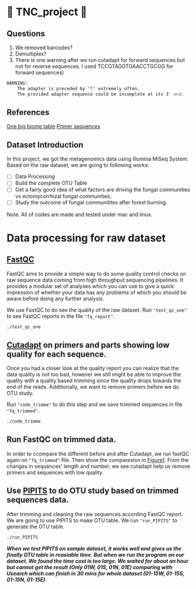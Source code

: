 # :evergreen_tree: TNC_project :mushroom: 

## Questions

1. We removed barcodes?
2. Demultiplex?
3. There is one warning after we run cutadapt for forward sequences but not for reverse sequences. I used TCCGTAGGTGAACCTGCGG for forward sequences)

```bash
WARNING:
    The adapter is preceded by "T" extremely often.
    The provided adapter sequence could be incomplete at its 3' end.
```

## References
[One big biome table](https://www.biorxiv.org/content/biorxiv/suppl/2017/09/10/184960.DC1/184960-2.pdf)
[Primer sequences](https://nature.berkeley.edu/brunslab/tour/primers.html)
## Dataset Introduction
In this project, we got the metagenomics data using Illumina MiSeq System. Based on the raw dataset, we are going to following works:

- [ ] Data Processing
- [ ] Build the complete OTU Table
- [ ] Get a fairly good idea of what factors are driving the fungal communities vs ectomycorrhizal fungal communities.
- [ ] Study the outcome of fungal communitites after forest burning.

Note: All of codes are made and tested under mac and linux.

# Data processing for raw dataset

## [FastQC](https://www.bioinformatics.babraham.ac.uk/projects/fastqc/)

FastQC aims to provide a simple way to do some quality control checks on raw sequence data coming from high throughput sequencing pipelines. It provides a modular set of analyses which you can use to give a quick impression of whether your data has any problems of which you should be aware before doing any further analysis.

We use FastQC to do see the quality of the raw dataset. Run `"test_qc_one"` to see FastQC reports in the file `"fq_report"`.
```bash
./test_qc_one
```

## [Cutadapt](https://cutadapt.readthedocs.io/en/stable/) on primers and parts showing low quality for each sequence.

Once you had a closer look at the quality report you can realize that the data quality is not too bad, however we still might be able to improve the quality with a quality based trimming since the quality drops towards the end of the reads. Additionally, we want to remove primers before we do OTU study. 

Run `"code_trimme"` to do this step and we save trimmed sequences in file `"fq_trimmed"`.
```bash
./code_trimme
```

## Run FastQC on trimmed data.
In order to ccompare the different before and after Cutadapt, we run fastQC again on `"fq_trimmed"` file. Then show the comparesion in [Figure1](/result.pdf). From the changes in sequences' length and number, we see cutadapt help us remove primers and sequences with low quality.


## Use [PIPITS](https://github.com/hsgweon/pipits) to do OTU study based on trimmed sequences data.
After trimming and cleaning the raw sequences according FastQC report. We are going to use PIPITS to make OTU table. 
We run `"run_PIPITS"` to generate the OTU table.
```bash
./run_PIPITS
```

**_When we test PIPITS on sample dataset, it works well and gives us the finally OTU table in reasiable time. But when we run the program on our dataset. We found the time cost is too large. We waited for about an hour but cannot get the result (Only 01W, 01S, 01N, 01E) comparing with Usearch which can finish in 30 mins for whole dataset (01-15W, 01-15S, 01-15N, 01-15E)._**




